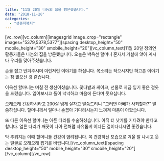 ```yaml
---
title: "11월 20일 나눔의 집을 방문했습니다."
date: "2018-11-20"
categories: 
  - "생존자복지"
---
```


\[vc\_row\]\[vc\_column\]\[imagesgrid image\_crop="rectangle" images="5379,5378,5377"\]\[spacing desktop\_height="50" mobile\_height="30" smobile\_height="20"\]\[vc\_column\_text\]11월 20일 정의연 활동가들은 나눔의 집을 방문했습니다. 오늘은 박옥선 할머니 혼자서 거실에 앉아 계시다 우리를 맞아주셨습니다.

손을 잡고 반겨주시며 이런저런 이야기를 하십니다. 목소리는 작으시지만 하고픈 이야기는 참 많으신 것 같습니다.

이옥선 할마니는 며칠 전 생신이셨습니다. 꽃다발과 케이크, 선물로 지금 입기 좋은 겉옷을 드렸습니다. 입어보시고 품이 넉넉하고 마음에 든다며 웃으십니다.

오래오래 건강하시라고 200살 넘게 살자고 말씀드리니 "그러면 아베가 사죄할까?" 말씀하십니다. 할머니께서 얼마나 손꼽아 기다리시는지 느껴져 마음이 아팠습니다.

또 다른 이옥선 할머니는 아픈 다리를 수술하셨습니다. 아직 더 낫기를 기다려야 한다고 합니다. 얼른 다리가 깨끗이 나아 전처럼 자유롭게 어디든 걸어다니시면 좋겠습니다.

막 추워지는 이때 할머니들 건강이 염려됩니다. 꼭 건강하신 모습으로 겨울 잘 나시고 웃는 얼굴로 오래오래 뵙기를 바랍니다.\[/vc\_column\_text\]\[spacing desktop\_height="50" mobile\_height="30" smobile\_height="20"\]\[/vc\_column\]\[/vc\_row\]
